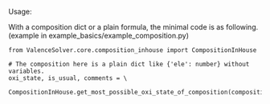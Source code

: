 Usage: 

With a composition dict or a plain formula, the minimal code is as following. (example in example_basics/example_composition.py)

    from ValenceSolver.core.composition_inhouse import CompositionInHouse

    # The composition here is a plain dict like {'ele': number} without variables. 
    oxi_state, is_usual, comments = \
        CompositionInHouse.get_most_possible_oxi_state_of_composition(composition)
